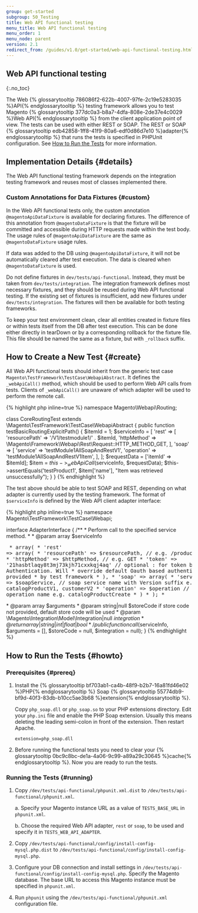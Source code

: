 ```yaml
---
group: get-started
subgroup: 50_Testing
title: Web API functional testing
menu_title: Web API functional testing
menu_order: 1
menu_node: parent
version: 2.1
redirect_from: /guides/v1.0/get-started/web-api-functional-testing.html
---
```


## Web API functional testing
{:.no_toc}

The Web {% glossarytooltip 786086f2-622b-4007-97fe-2c19e5283035 %}API{% endglossarytooltip %} testing framework allows you to test Magento {% glossarytooltip 377dc0a3-b8a7-4dfa-808e-2de37e4c0029 %}Web API{% endglossarytooltip %} from the client application point of view. The tests can be used with either REST or SOAP. The REST or SOAP {% glossarytooltip edb42858-1ff8-41f9-80a6-edf0d86d7e10 %}adapter{% endglossarytooltip %} that runs the tests is specified in PHPUnit configuration. See [How to Run the Tests](#howto) for more information.

## Implementation Details {#details}

The Web API functional testing framework depends on the integration testing framework and reuses most of classes implemented there.

### Custom Annotations for Data Fixtures {#custom}

In the Web API functional tests only, the custom annotation  `@magentoApiDataFixture` is available for declaring fixtures. The difference of this annotation from `@magentoDataFixture` is that the fixture will be committed and accessible during HTTP requests made within the test body. The usage rules of `@magentoApiDataFixture` are the same as `@magentoDataFixture` usage rules.

<div class="a" id="info">

<p>If data was added to the DB using <code>@magentoApiDataFixture</code>, it will not be automatically cleared after test execution. The data is cleared when <code>@magentoDataFixture</code> is used.</p>
</div>

Do not define fixtures in `dev/tests/api-functional`. Instead, they must be taken from `dev/tests/integration`. The integration framework defines most necessary fixtures, and they should be reused during Web API functional testing. If the existing set of fixtures is insufficient, add new fixtures under `dev/tests/integration`. The fixtures will then be available for both testing frameworks.

To keep your test environment clean, clear all entities created in fixture files or within tests itself from the DB after test execution. This can be done either directly in tearDown or by a corresponding rollback for the fixture file. This file should be named the same as a fixture, but with `_rollback` suffix.

## How to Create a New Test {#create}

All Web API functional tests should inherit from the generic test case `Magento\TestFramework\TestCase\WebapiAbstract`. It defines the `_webApiCall()` method, which should be used to perform Web API calls from tests. Clients of `_webApiCall()` are unaware of which adapter will be used to perform the remote call.

{% highlight php inline=true %}
namespace Magento\Webapi\Routing;

class CoreRoutingTest extends \Magento\TestFramework\TestCase\WebapiAbstract
{
    public function testBasicRoutingExplicitPath()
    {
        $itemId = 1;
        $serviceInfo = [
            'rest' => [
                'resourcePath' => '/V1/testmodule1/' . $itemId,
                'httpMethod' => \Magento\Framework\Webapi\Rest\Request::HTTP_METHOD_GET,
            ],
            'soap' => [
                'service' => 'testModule1AllSoapAndRestV1',
                'operation' => 'testModule1AllSoapAndRestV1Item',
            ],
        ];
        $requestData = ['itemId' => $itemId];
        $item = $this->_webApiCall($serviceInfo, $requestData);
        $this->assertEquals('testProduct1', $item['name'], "Item was retrieved unsuccessfully");
    }
}
{% endhighlight %}

The test above should be able to test SOAP and REST, depending on what adapter is currently used by the testing framework. The format of `$serviceInfo` is defined by the Web API client adapter interface:

{% highlight php inline=true %}
namespace Magento\TestFramework\TestCase\Webapi;

interface AdapterInterface
{
    /**
     * Perform call to the specified service method.
     *
     * @param array $serviceInfo <pre>
     * array(
     *     'rest' => array(
     *         'resourcePath' => $resourcePath, // e.g. /products/:id
     *         'httpMethod' => $httpMethod,     // e.g. GET
     *         'token' => '21hasbtlaqy8t3mj73kjh71cxxkqj4aq'    // optional : for token based Authentication. Will
     *                                                             override default Oauth based authentication provided
     *                                                             by test framework
     *     ),
     *     'soap' => array(
     *         'service' => $soapService,    // soap service name with Version suffix e.g. catalogProductV1, customerV2
     *         'operation' => $operation     // soap operation name e.g. catalogProductCreate
     *     )
     * );
     * </pre>
     * @param array $arguments
     * @param string|null $storeCode if store code not provided, default store code will be used
     * @param \Magento\Integration\Model\Integration|null $integration
     * @return array|string|int|float|bool
     */
    public function call($serviceInfo, $arguments = [], $storeCode = null, $integration = null);
}
{% endhighlight %}

## How to Run the Tests {#howto}
### Prerequisites {#prereq}

1. Install the {% glossarytooltip bf703ab1-ca4b-48f9-b2b7-16a81fd46e02 %}PHP{% endglossarytooltip %} Soap {% glossarytooltip 55774db9-bf9d-40f3-83db-b10cc5ae3b68 %}extension{% endglossarytooltip %}.

	Copy `php_soap.dll` or `php_soap.so` to your PHP extensions directory. Edit your `php.ini` file and enable the PHP Soap extension. Usually this means deleting the leading semi-colon in front of the extension. Then restart Apache.

	`extension=php_soap.dll`

2. Before running the functional tests you need to clear your {% glossarytooltip 0bc9c8bc-de1a-4a06-9c99-a89a29c30645 %}cache{% endglossarytooltip %}.
Now you are ready to run the tests.

### Running the Tests {#running}

1. Copy `/dev/tests/api-functional/phpunit.xml.dist` to `/dev/tests/api-functional/phpunit.xml`.

	a. Specify your Magento instance URL as a value of `TESTS_BASE_URL` in `phpunit.xml`.

	b. Choose the required Web API adapter, `rest` or `soap`, to be used and specify it in `TESTS_WEB_API_ADAPTER`.

2. Copy `/dev/tests/api-functional/config/install-config-mysql.php.dist` to `/dev/tests/api-functional/config/install-config-mysql.php`.

3. Configure your DB connection and install settings in `/dev/tests/api-functional/config/install-config-mysql.php`.  Specify the Magento database. The base URL to access this Magento instance must be specified in `phpunit.xml`.

4. Run `phpunit` using the `/dev/tests/api-functional/phpunit.xml ` configuration file.
